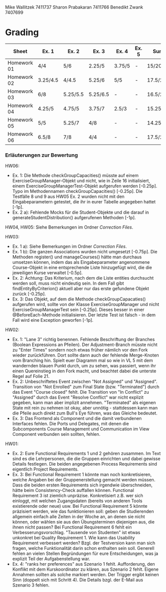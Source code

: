 Mike Wallitzek 7411737
Sharon Prabakaran 7411766
Benedikt Zwank 7407699

# Grading

| Sheet       | Ex. 1    | Ex. 2    | Ex. 3    | Ex. 4    | Ex. 5    | Sum      |
| ----------- | -------- | -------- | -------- | -------- | -------- | -------- |
| Homework 01 | 4/4      | 5/6      | 2.25/5   | 3.75/5   | -        | 15/20    |
| Homework 02 | 3.25/4.5 | 4/4.5    | 5.25/6   | 5/5      | -        | 17.5/20  |
| Homework 03 | 6/8      | 5.25/5.5 | 5.25/6.5 | -        | -        | 16.5/20  |
| Homework 04 | 4.25/5   | 4.75/5   | 3.75/7   | 2.5/3    | -        | 15.25/20 |
| Homework 05 | 5/5      | 5.25/7   | 4/8      | -        | -        | 14.25/20 |
| Homework 06 | 6.5/8    | 7/8      | 4/4      | -        | -        | 17.5/20  |

### Erläuterungen zur Bewertung

HW06:
- Ex. 1: Die Methode checkGroupCapacities() müsste auf einem ExerciseGroupManager-Objekt und nicht, wie in Zeile 16 initialisiert, einem ExerciseGroupManagerTest-Objekt aufgerufen werden \[-0.25p\]. Typo im Methodennamen checkGroupCapacities() \[-0.25p\]. Die Testfälle 8 und 9 aus HW05 Ex. 2 wurden nicht mit den Eingabeparametern getestet, die ihr in eurer Tabelle angegeben hattet \[-1p\].
- Ex. 2 a): Fehlende Mocks für die Student-Objekte und die darauf in generateStudentDistribution() aufgerufenen Methoden \[-1p\].

HW04, HW05: Siehe Bemerkungen im Ordner *Correction Files*.

HW03:
- Ex. 1 a): Siehe Bemerkungen im Ordner *Correction Files*.
- Ex. 1 b): Die ganzen Associations wurden nicht umgesetzt \[-0.75p\]. Die Methoden register() und manageCourses() hätte man durchaus umsetzen können, indem das als Eingabeparameter angenommene Course-Objekt in eine entsprechende Liste hinzugefügt wird, die die jeweiligen Kurse verwaltet \[-0.5p\].
- Ex. 2: Achtung: Das Kriterium, nach dem die Liste entities durchsucht werden soll, muss nicht eindeutig sein. In dem Fall gibt findEntityByCriterion() aktuell aber nur das erste gefundene Objekt zurück \[-0.25p\].
- Ex. 3: Das Objekt, auf dem die Methode checkGroupCapacaties() aufgerufen wird, sollte von der Klasse ExerciseGroupManager und nicht ExerciseGroupManagerTest sein \[-0.25p\]. Dieses besser in einer @BeforeEach-Methode initialisieren. Der letzte Test ist falsch - in dem Fall wird eine Exception geworfen \[-1p\].

HW02:
- Ex. 1: "Lane 3" richtig benennen. Fehlende Beschriftung der Branches (Boolean Expressions an Pfeilen). Der Adjustment-Branch müsste nicht zu "Enter Times" sondern noch etwas früher nämlich vor den Fork wieder zurückführen. Dort sollte dann auch der fehlende Merge-Knoten vom Branching hin. Spielt euer Diagramm mal so wie in VL 5 mit dem wandernden blauen Punkt durch, um zu sehen, was passiert, wenn ihr einen Quereinstieg in den Fork macht, und beachtet dabei die unterste Regel auf Folie 21.
- Ex. 2: Unbeschriftetes Event zwischen "Not Assigned" und "Assigned". Transition von "Not Enrolled" zum Final State (bzw. "Terminated") durch das Event "Course closed" fehlt. Die Transition von "In Conflict" zu "Assigned" durch das Event "Resolve Conflict" war nicht explizit gegeben, kann man aber implizit annehmen. "Terminated" als eigenen State mit rein zu nehmen ist okay, aber unnötig - stattdessen kann man die Pfeile auch direkt zum Bull's Eye führen, was das Gleiche bedeutet.
- Ex. 3: Das Frontend als Component und die damit verbundenen Interfaces fehlen. Die Ports und Delegates, mit denen die Subcomponents Course Management und Communication im View Component verbunden sein sollten, fehlen.

HW01:
- Ex. 2: Eure Functional Requirements 1 und 2 gehören zusammen. Im Text sind es die Lehrpersonen, die die Gruppen einrichten und dabei gewisse Details festlegen. Die beiden angegebenen Process Requirements sind eigentlich Project Requirements.
- Ex. 3: Bei Functional Requirement 1 könnte man noch konkretisieren, welche Angaben bei der Gruppenerstellung gemacht werden müssen. Dass die beiden ersten Requirements sich irgendwie überschneiden, hätte beim Consistency-Check auffallen können. Functional Requirement 3 ist ziemlich unpräzise. Konkretisiert z.B. wer sich einloggt, mit welchen Zugangsdaten (bereits von anderen Tools existierende oder neue) usw. Bei Functional Requirement 5 könnte präzisiert werden, wie das funktionieren soll: geben die Studierenden allgemein einfach alle Zeiten in der Woche an, an denen sie nicht können, oder wählen sie aus den Übungsterminen diejenigen aus, die ihnen nicht passen? Bei Functional Requirement 6 fehlt ein Verbesserungsvorschlag. "Tausende von Studenten" ist etwas unkonkret bei Quality Requirement 1. Wie kann das Usability Requirement verbessert werden? Bzgl. der Testversion kann man sich fragen, welche Funktionalität darin schon enthalten sein soll. Generell fehlen an vielen Stellen Begründungen für eure Entscheidungen, was ja explizit Teil der Aufgabenstellung war.
- Ex. 4: "ranks her preferences" aus Szenario 1 fehlt. Aufforderung, den Konflikt mit dem Kurskoordinator zu klären, aus Szenario 2 fehlt. Eigene Annahmen sollten als solche markiert werden. Der Trigger ergibt keinen Sinn (doppelt sich mit Schritt 4). Die Details bzgl. der E-Mail aus Szenario 3 fehlen.
